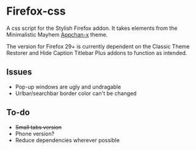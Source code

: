 Firefox-css
===========
A css script for the Stylish Firefox addon. It takes elements from the Minimalistic Mayhem [Appchan-x](https://github.com/zixaphir/appchan-x) theme.

The version for Firefox 29+ is currently dependent on the Classic Theme Restorer and Hide Caption Titlebar Plus addons to function as intended.

Issues
-----------
* Pop-up windows are ugly and undragable
* Urlbar/searchbar border color can't be changed

To-do
-----------
* <s>Small tabs version</s>
* Phone version?
* Reduce dependencies wherever possible
